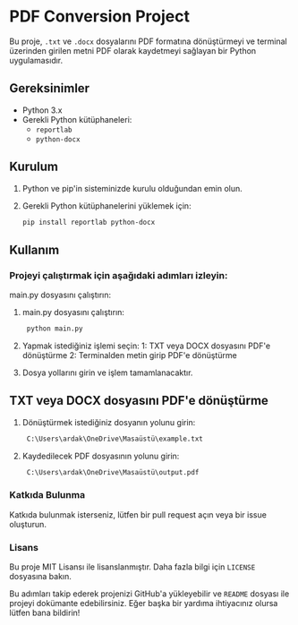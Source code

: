 # PDF Conversion Project

Bu proje, `.txt` ve `.docx` dosyalarını PDF formatına dönüştürmeyi ve terminal üzerinden girilen metni PDF olarak kaydetmeyi sağlayan bir Python uygulamasıdır.

## Gereksinimler

- Python 3.x
- Gerekli Python kütüphaneleri:
  - `reportlab`
  - `python-docx`


## Kurulum

1. Python ve pip'in sisteminizde kurulu olduğundan emin olun.
2. Gerekli Python kütüphanelerini yüklemek için:

   ```sh
   pip install reportlab python-docx

## Kullanım


### Projeyi çalıştırmak için aşağıdaki adımları izleyin:

main.py dosyasını çalıştırın:

1. main.py dosyasını çalıştırın:

   ```sh
    python main.py

2. Yapmak istediğiniz işlemi seçin:
1: TXT veya DOCX dosyasını PDF'e dönüştürme
2: Terminalden metin girip PDF'e dönüştürme

3. Dosya yollarını girin ve işlem tamamlanacaktır.


## TXT veya DOCX dosyasını PDF'e dönüştürme


1. Dönüştürmek istediğiniz dosyanın yolunu girin:

   ```sh
    C:\Users\ardak\OneDrive\Masaüstü\example.txt


2. Kaydedilecek PDF dosyasının yolunu girin:

   ```sh
    C:\Users\ardak\OneDrive\Masaüstü\output.pdf

### Katkıda Bulunma
Katkıda bulunmak isterseniz, lütfen bir pull request açın veya bir issue oluşturun.

### Lisans
Bu proje MIT Lisansı ile lisanslanmıştır. Daha fazla bilgi için `LICENSE` dosyasına bakın.


Bu adımları takip ederek projenizi GitHub'a yükleyebilir ve `README` dosyası ile projeyi dokümante edebilirsiniz. Eğer başka bir yardıma ihtiyacınız olursa lütfen bana bildirin!

